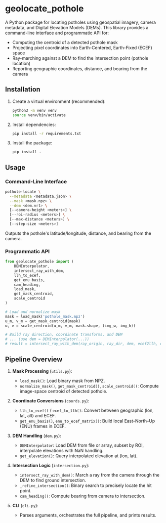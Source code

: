 # geolocate_pothole

A Python package for locating potholes using geospatial imagery, camera metadata, and Digital Elevation Models (DEMs). This library provides a command-line interface and programmatic API for:

- Computing the centroid of a detected pothole mask
- Projecting pixel coordinates into Earth-Centered, Earth-Fixed (ECEF) space
- Ray-marching against a DEM to find the intersection point (pothole location)
- Reporting geographic coordinates, distance, and bearing from the camera

## Installation

1. Create a virtual environment (recommended):
   ```bash
   python3 -m venv venv
   source venv/bin/activate
   ```
2. Install dependencies:
   ```bash
   pip install -r requirements.txt
   ```
3. Install the package:
   ```bash
   pip install .
   ```

## Usage

### Command-Line Interface

```bash
pothole-locate \
  --metadata <metadata.json> \
  --mask <mask.npz> \
  --dem <dem.vrt> \
  [--camera-height <meters>] \
  [--roi-radius <meters>] \
  [--max-distance <meters>] \
  [--step-size <meters>]
```

Outputs the pothole's latitude/longitude, distance, and bearing from the camera.

### Programmatic API

```python
from geolocate_pothole import (
    DEMInterpolator,
    intersect_ray_with_dem,
    llh_to_ecef,
    get_enu_basis,
    cam_heading,
    load_mask,
    get_mask_centroid,
    scale_centroid
)

# Load and normalize mask
mask = load_mask('pothole_mask.npz')
u_m, v_m = get_mask_centroid(mask)
u, v = scale_centroid(u_m, v_m, mask.shape, (img_w, img_h))

# Build ray direction, coordinate transforms, and DEM
# ... (use dem = DEMInterpolator(...))
# result = intersect_ray_with_dem(ray_origin, ray_dir, dem, ecef2llh, cam_height)
```

## Pipeline Overview

1. **Mask Processing** (`utils.py`):
   - `load_mask()`: Load binary mask from NPZ.
   - `normalize_mask()`, `get_mask_centroid()`, `scale_centroid()`: Compute image-space centroid of detected pothole.

2. **Coordinate Conversions** (`coords.py`):
   - `llh_to_ecef()` / `ecef_to_llh()`: Convert between geographic (lon, lat, alt) and ECEF.
   - `get_enu_basis()`, `enu_to_ecef_matrix()`: Build local East–North–Up (ENU) frames in ECEF.

3. **DEM Handling** (`dem.py`):
   - `DEMInterpolator`: Load DEM from file or array, subset by ROI, interpolate elevations with NaN handling.
   - `get_elevation()`: Query interpolated elevation at (lon, lat).

4. **Intersection Logic** (`intersection.py`):
   - `intersect_ray_with_dem()`: March a ray from the camera through the DEM to find ground intersection.
   - `_refine_intersection()`: Binary search to precisely locate the hit point.
   - `cam_heading()`: Compute bearing from camera to intersection.

5. **CLI** (`cli.py`):
   - Parses arguments, orchestrates the full pipeline, and prints results.

